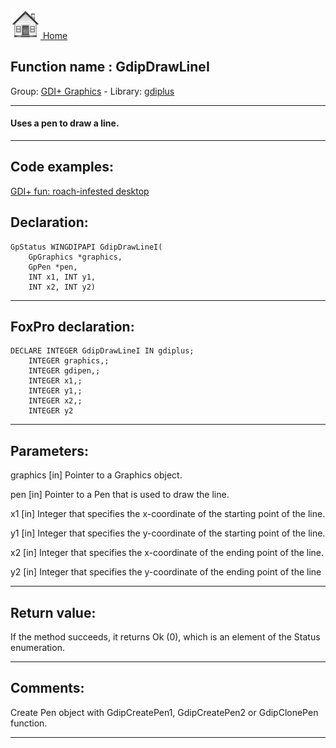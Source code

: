 [<img src="../../images/home.png"> Home ](https://github.com/VFPX/Win32API)  

## Function name : GdipDrawLineI
Group: [GDI+ Graphics](../../functions_group.md#GDIplus_Graphics)  -  Library: [gdiplus](../../libraries.md#gdiplus)  
***  


#### Uses a pen to draw a line.
***  


## Code examples:
[GDI+ fun: roach-infested desktop](../../samples/sample_548.md)  

## Declaration:
```foxpro  
GpStatus WINGDIPAPI GdipDrawLineI(
	GpGraphics *graphics,
	GpPen *pen,
	INT x1, INT y1,
	INT x2, INT y2)  
```  
***  


## FoxPro declaration:
```foxpro  
DECLARE INTEGER GdipDrawLineI IN gdiplus;
	INTEGER graphics,;
	INTEGER gdipen,;
	INTEGER x1,;
	INTEGER y1,;
	INTEGER x2,;
	INTEGER y2  
```  
***  


## Parameters:
graphics
[in] Pointer to a Graphics object.

pen
[in] Pointer to a Pen that is used to draw the line. 

x1
[in] Integer that specifies the x-coordinate of the starting point of the line. 

y1
[in] Integer that specifies the y-coordinate of the starting point of the line. 

x2
[in] Integer that specifies the x-coordinate of the ending point of the line.

y2
[in] Integer that specifies the y-coordinate of the ending point of the line  
***  


## Return value:
If the method succeeds, it returns Ok (0), which is an element of the Status enumeration.  
***  


## Comments:
Create Pen object with GdipCreatePen1, GdipCreatePen2 or GdipClonePen function.  
  
***  

